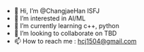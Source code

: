 - 👋 Hi, I’m @ChangjaeHan ISFJ
- 👀 I’m interested in AI/ML
- 🌱 I’m currently learning c++, python
- 💞️ I’m looking to collaborate on TBD
- 📫 How to reach me : hcj1504@gmail.com

<!---
ChangjaeHan/ChangjaeHan is a ✨ special ✨ repository because its `README.md` (this file) appears on your GitHub profile.
You can click the Preview link to take a look at your changes.
--->
